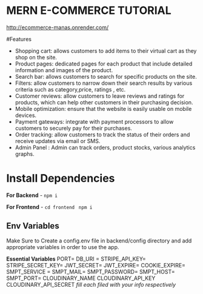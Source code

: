 # MERN E-COMMERCE TUTORIAL

http://ecommerce-manas.onrender.com/

#Features

- Shopping cart: allows customers to add items to their virtual cart as they shop on the site.
- Product pages: dedicated pages for each product that include detailed information and images of the product.
- Search bar: allows customers to search for specific products on the site.
- Filters: allow customers to narrow down their search results by various criteria such as category,price, ratings , etc.
- Customer reviews: allow customers to leave reviews and ratings for products, which can help other customers in their purchasing decision.
- Mobile optimization: ensure that the website is easily usable on mobile devices.
- Payment gateways: integrate with payment processors to allow customers to securely pay for their purchases.
- Order tracking: allow customers to track the status of their orders and receive updates via email or SMS.
- Admin Panel : Admin can track orders, product stocks, various analytics graphs.

# Install Dependencies

**For Backend** - `npm i`

**For Frontend** - `cd frontend` ` npm i`

## Env Variables

Make Sure to Create a config.env file in backend/config directory and add appropriate variables in order to use the app.

**Essential Variables**
PORT=
DB_URI =
STRIPE_API_KEY=
STRIPE_SECRET_KEY=
JWT_SECRET=
JWT_EXPIRE=
COOKIE_EXPIRE=
SMPT_SERVICE =
SMPT_MAIL=
SMPT_PASSWORD=
SMPT_HOST=
SMPT_PORT=
CLOUDINARY_NAME
CLOUDINARY_API_KEY
CLOUDINARY_API_SECRET
_fill each filed with your info respectively_
